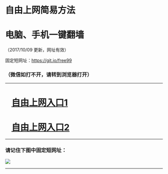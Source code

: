 ﻿# 自由上网简易方法

# 电脑、手机一键翻墙

（2017/10/09 更新，网址有效）

固定短网址：https://git.io/free99

### （微信如打不开，请转到浏览器打开）


***





# &nbsp;&nbsp; <a href="http://ft2177125928.fwq-tz-1001.info/fwqtz01.html?t=100900132041 " target="_blank">自由上网入口1</a>
# &nbsp;&nbsp; <a href="http://ft1993132028.fwq-tz-1002.info/fwqtz02.html?t=100900121045 " target="_blank">自由上网入口2</a>
***

### 请记住下图中固定短网址：

<img src="https://s3-us-west-2.amazonaws.com/fwq-1001/yjfq-20170905okok.png" /> 


***

